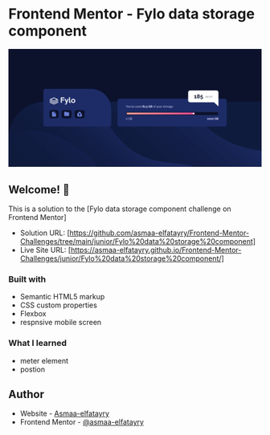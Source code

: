 # Frontend Mentor - Fylo data storage component


![](./screenshot.PNG)

## Welcome! 👋

This is a solution to the [Fylo data storage component challenge on Frontend Mentor]



- Solution URL: [https://github.com/asmaa-elfatayry/Frontend-Mentor-Challenges/tree/main/junior/Fylo%20data%20storage%20component]
- Live Site URL: [https://asmaa-elfatayry.github.io/Frontend-Mentor-Challenges/junior/Fylo%20data%20storage%20component/]



### Built with

- Semantic HTML5 markup
- CSS custom properties
- Flexbox
- respnsive mobile screen

### What I learned

- meter element
- postion





## Author

- Website - [Asmaa-elfatayry](https://github.com/asmaa-elfatayry)
- Frontend Mentor - [@asmaa-elfatayry](https://www.frontendmentor.io/profile/asmaa-elfatayry)
